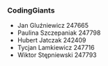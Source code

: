 ### CodingGiants
* Jan Gluźniewicz 247665
* Paulina Szczepaniak 247798
* Hubert Jatczak 242409
* Tycjan Lamkiewicz 247716
* Wiktor Stępniewski 247793

